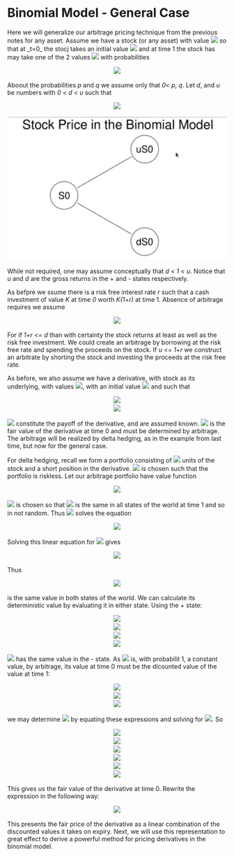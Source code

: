 <h1>Binomial Model - General Case</h1>
Here we will generalize our arbitrage pricing technique from the previous notes for any asset. Assume we have a stock (or any asset) with value <img src="https://render.githubusercontent.com/render/math?math=S_{t}"> so that at _t=0_ the stocj takes an initial value <img src="https://render.githubusercontent.com/render/math?math=S_{0}"> and at time 1 the stock has may take one of the 2 values <img src="https://render.githubusercontent.com/render/math?math=S_{1} \( - ) < S_{1} \( %2B )"> with probabilities

<p align="center">
<img src="https://render.githubusercontent.com/render/math?math=Prob \( S_{1} = S_{1} \( %2B ) ) = p \: \text{and} \: Prob \( S_{1} = S_{1} \( - ) ) = q \: \text{where} \: q = 1-p">
</p>

Aboout the probabilities _p_ and _q_ we assume only that _0< p, q_. Let _d_, and _u_ be numbers with _0 < d < u_ such that

<p align="center">
<img src="https://render.githubusercontent.com/render/math?math=S_{1} \( %2B ) = uS_{0} \: \text{and} \: S_{1} \( - ) = dS_{0}">
</p>

<img src="../Images/S6_Stock_Prive_in_BinomialModel.png" alt="Stock Prive in Binomial Model"/>

While not required, one may assume conceptually that _d < 1 < u_. Notice that _u_ and _d_ are the gross returns in the + and - states respectively. 

As befpre we ssume there is a risk free interest rate _r_ such that a cash investment of value _K_ at time _0_ worth _K(1+r)_ at time 1. Absence of arbitrage requires we assume

<p align="center">
<img src="https://render.githubusercontent.com/render/math?math=d < 1 %2B r < u">
</p>

For if _1+r <= d_ than with certainty the stock returns at least as well as the risk free investment. We could create an arbitrage by borrowing at the risk free rate and spending the proceeds on the stock. If _u <= 1+r_ we construct an arbitrate by shorting the stock and investing the proceeds at the risk free rate.

As before, we also assume we have a derivative, with stock as its underlying, with values <img src="https://render.githubusercontent.com/render/math?math=D_{t}">, with an initial value <img src="https://render.githubusercontent.com/render/math?math=D_{0}"> and such that

<p align="center">
<img src="https://render.githubusercontent.com/render/math?math=D_{1} = D_{1} \( %2B ) \: \text{when} \: S_{1} = S_{1} \( %2B )"><br>
  <img src="https://render.githubusercontent.com/render/math?math=D_{1} = D_{1} \( - ) \: \text{when} \: S_{1} = S_{1} \( - )">
</p>

<img src="https://render.githubusercontent.com/render/math?math=D_{1} \( %2B ) \: \text{and} \: D_{1} \( - )"> constitute the payoff of the derivative, and are assumed known. <img src="https://render.githubusercontent.com/render/math?math=D_{0}"> is the fair value of the derivative at time 0 and must be determined by arbitrage. The arbitrage will be realized by delta hedging, as in the example from last time, but now for the general case.

For delta hedging, recall we form a portfolio consisting of <img src="https://render.githubusercontent.com/render/math?math=\delta"> units of the stock and a short position in the derivative. <img src="https://render.githubusercontent.com/render/math?math=\delta"> is chosen such that the portfolio is riskless. Let our arbitrage portfolio have value function

<p align="center">
<img src="https://render.githubusercontent.com/render/math?math=V_{t} = \delta S_{t} - D_{t}">
</p>

<img src="https://render.githubusercontent.com/render/math?math=\delta"> is chosen so that <img src="https://render.githubusercontent.com/render/math?math=V_{1}"> is the same in all states of the world at time 1 and so in not random. Thus <img src="https://render.githubusercontent.com/render/math?math=\delta"> solves the equation

<p align="center">
<img src="https://render.githubusercontent.com/render/math?math=\delta u S_{0} - D_{1} \( %2B ) = \delta d S_{0} - D \( - )">
</p>

Solving this linear equation for <img src="https://render.githubusercontent.com/render/math?math=\delta"> gives

<p align="center">
<img src="https://render.githubusercontent.com/render/math?math=\delta = \frac{D_{1} \( %2B ) - D_{1} \( - )}{ \( u - d ) S_{0}}">
</p>

Thus

<p align="center">
<img src="https://render.githubusercontent.com/render/math?math=V_{1} = \delta S_{1} - D_{1} = \frac{D_{1} \( %2B ) - D_{1} \( - ) }{ \( u - d ) S_{0}} S_{1} - D_{1}">
</p>

is the same value in both states of the world. We can calculate its deterministic value by evaluating it in either state. Using the + state:

<p align="center">
<img src="https://render.githubusercontent.com/render/math?math=V_{1} = \frac{D_{1} \( %2B ) - D_{1} \( - ) }{ \( u - d ) S_{0}} uS_{0} - D_{1} \( %2B )"><br>
  <img src="https://render.githubusercontent.com/render/math?math=V_{1} = \frac{D_{1} \( %2B ) - D_{1} \( - ) }{ \( u - d ) } u - D_{1} \( %2B )"><br>
  <img src="https://render.githubusercontent.com/render/math?math=V_{1} = \frac{ \( D_{1} \( %2B ) - D_{1} \( - ) ) u - \( u - d ) D_{1} \( %2B )}{u - d}"><br>
  <img src="https://render.githubusercontent.com/render/math?math=V_{1} = \frac{ dD_{1} \( %2B ) - uD_{1} \( - ) }{u - d}"><br>
</p>

<img src="https://render.githubusercontent.com/render/math?math=V_{1}"> has the same value in the - state. As <img src="https://render.githubusercontent.com/render/math?math=V_{1}"> is, with probabilit 1, a constant value, by arbitrage, its value at time 0 must be the dicounted value of the value at time 1:

<p align="center">
<img src="https://render.githubusercontent.com/render/math?math=V_{1} = \frac{ dD_{1} \( %2B ) - uD_{1} \( - ) }{ \( 1 %2B r ) \( u - d )}"><br>
  <img src="https://render.githubusercontent.com/render/math?math=\text{Since} \: \: \text{also}"><br>
  <img src="https://render.githubusercontent.com/render/math?math=V_{0} = \delta S_{0} - D_{0}"><br>
</p>

we may determine <img src="https://render.githubusercontent.com/render/math?math=D_{0}"> by equating these expressions and solving for <img src="https://render.githubusercontent.com/render/math?math=D_{0}">. So

<p align="center">
<img src="https://render.githubusercontent.com/render/math?math=\delta S_{0} - D_{0} = \frac{ dD_{1} \( %2B ) - uD_{1} \( - ) }{ \( 1 %2B r ) \( u - d )}"><br>
  <img src="https://render.githubusercontent.com/render/math?math=\text{Solving} \: \: \text{for} \: \: D_{0}"><br>
  <img src="https://render.githubusercontent.com/render/math?math=D_{0} = \delta S_{0} - \frac{ dD_{1} \( %2B ) - uD_{1} \( - ) }{ \( 1 %2B r ) \( u - d )}"><br>
  <img src="https://render.githubusercontent.com/render/math?math=D_{0} = \frac{ D_{1} \( %2B ) - D_{1} \( - ) }{ \( u - d ) S_{0} } S_{0} - \frac{ dD_{1} \( %2B ) - uD_{1} \( - ) }{ \( 1 %2B r ) \( u - d )}"><br>
  <img src="https://render.githubusercontent.com/render/math?math=D_{0} = \frac{ \( 1 %2B r ) \( D_{1} \( %2B ) - D_{1} \( - ) ) - \( dD_{1} \( %2B ) - uD_{1} \( - ) ) }{ \( 1 %2B r ) \( u - d )}"><br>
  <img src="https://render.githubusercontent.com/render/math?math=D_{0} = \frac{ \( 1%2B r - d ) D_{1} \( %2B ) %2B \( u - 1 - r ) D_{1} \( - )}{\( 1 %2B r ) \( u - d )}"><br>
</p>

This gives us the fair value of the derivative at time 0. Rewrite the expression in the following way:

<p align="center">
<img src="https://render.githubusercontent.com/render/math?math=D_{0} = \frac{1 %2B r - d}{u - d} \( \frac{D_{1} \( %2B )}{1 %2B r} ) %2B \frac{u - 1 - r}{u - d} \( \frac{D_{1} \( - )}{1 %2B r} )">
</p>

This presents the fair price of the derivative as a linear combination of the discounted values it takes on expiry. Next, we will use this representation to great effect to derive a powerful method for pricing derivatives in the binomial model.
